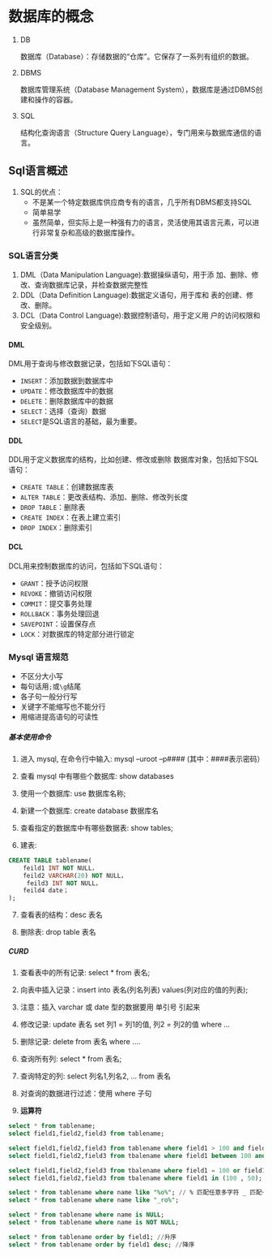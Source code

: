 # 数据库的概念

1. DB

   数据库（Database）：存储数据的“仓库”。它保存了一系列有组织的数据。

2. DBMS

   数据库管理系统（Database Management System），数据库是通过DBMS创建和操作的容器。

3. SQL

   结构化查询语言（Structure Query Language），专门用来与数据库通信的语言。

## Sql语言概述

1. SQL的优点：
   - 不是某一个特定数据库供应商专有的语言，几乎所有DBMS都支持SQL
   - 简单易学
   - 虽然简单，但实际上是一种强有力的语言，灵活使用其语言元素，可以进行非常复杂和高级的数据库操作。

### SQL语言分类

1. DML（Data Manipulation Language):数据操纵语句，用于添
   加、删除、修改、查询数据库记录，并检查数据完整性
2. DDL（Data Definition Language):数据定义语句，用于库和
   表的创建、修改、删除。
3. DCL（Data Control Language):数据控制语句，用于定义用
   户的访问权限和安全级别。

#### DML

DML用于查询与修改数据记录，包括如下SQL语句：

- `INSERT`：添加数据到数据库中
- `UPDATE`：修改数据库中的数据
- `DELETE`：删除数据库中的数据
- `SELECT`：选择（查询）数据
- `SELECT`是SQL语言的基础，最为重要。

#### DDL

DDL用于定义数据库的结构，比如创建、修改或删除
数据库对象，包括如下SQL语句：

- `CREATE TABLE`：创建数据库表
- `ALTER TABLE`：更改表结构、添加、删除、修改列长度
- `DROP TABLE`：删除表
- `CREATE INDEX`：在表上建立索引
- `DROP INDEX`：删除索引

#### DCL

DCL用来控制数据库的访问，包括如下SQL语句：

- `GRANT`：授予访问权限
- `REVOKE`：撤销访问权限
- `COMMIT`：提交事务处理
- `ROLLBACK`：事务处理回退
- `SAVEPOINT`：设置保存点
- `LOCK`：对数据库的特定部分进行锁定

### Mysql 语言规范

- 不区分大小写
- 每句话用`;`或`\g`结尾
- 各子句一般分行写
- 关键字不能缩写也不能分行
- 用缩进提高语句的可读性

##### 基本使用命令

1. 进入 mysql, 在命令行中输入: mysql –uroot –p#### (其中：####表示密码） 

2. 查看 mysql 中有哪些个数据库: show databases

3. 使用一个数据库: use 数据库名称;

4. 新建一个数据库: create database 数据库名 

5. 查看指定的数据库中有哪些数据表: show tables; 

6.  建表:

   ```sql
   CREATE TABLE tablename(
       feild1 INT NOT NULL，
       feild2 VARCHAR(20) NOT NULL，
      	feild3 INT NOT NULL，
       feild4 date；
   );
   ```

   

7.  查看表的结构：desc 表名 

8.  删除表: drop table 表名

##### CURD

1. 查看表中的所有记录: select * from 表名; 
2.  向表中插入记录：insert into 表名(列名列表) values(列对应的值的列表);
3.  注意：插入 varchar 或 date 型的数据要用 单引号 引起来
4. 修改记录: update 表名 set 列1 = 列1的值, 列2 = 列2的值 where … 
5. 删除记录: delete from 表名 where ….

1. 查询所有列: select * from 表名; 
2. 查询特定的列: select 列名1,列名2, … from 表名 
3. 对查询的数据进行过滤：使用 where 子句 
4.  **运算符**

```sql
select * from tablename;
select field1,field2,field3 from tablename;

select field1,field2,field3 from tablename where field1 > 100 and field1 <150;
select field1,field2,field3 from tbalename where field1 between 100 and 150;

select field1,field2,field3 from tbalename where field1 = 100 or field1 = 50;
select field1,field2,field3 from tbalename where field1 in (100 , 50);

select * from tablename where name like "%o%"; // % 匹配任意多字符 _ 匹配一个字符
select * from tablename where name like "_ro%";

select * from tablename where name is NULL;
select * from tablename where name is NOT NULL;

select * from tablename order by field1; //升序
select * from tablename order by field1 desc; //降序

```

